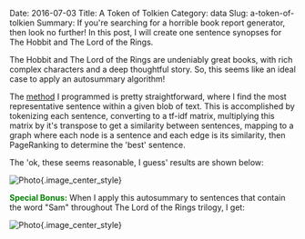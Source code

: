 Date: 2016-07-03
Title: A Token of Tolkien
Category: data
Slug: a-token-of-tolkien
Summary:  If you're searching for a horrible book report generator, then look no further! In this post, I will create one sentence synopses for The Hobbit and The Lord of the Rings.


The Hobbit and The Lord of the Rings are undeniably great books, with rich complex characters and a deep thoughtful story. 
So, this seems like an ideal case to apply an autosummary algorithm!

The <a href=https://github.com/chrisvmiller/analytics/blob/master/autosummarizer/summarize.py>method</a> I programmed is pretty straightforward,
where I find the most representative sentence within a given blob of text. This is accomplished by tokenizing each sentence, converting to a 
tf-idf matrix, multiplying this matrix by it's transpose to get a similarity between sentences, mapping to a graph where each node is a sentence
and each edge is its similarity, then PageRanking to determine the 'best' sentence. 

The 'ok, these seems reasonable, I guess' results are shown below:

![Photo]({attach}/assets/data/2016/a-token-of-tolkien_part1.png){.image_center_style}

<span style="color:green; font-weight: bold;">Special Bonus:</span> When I apply this autosummary to sentences that contain the word "Sam" throughout The Lord of the Rings trilogy, I get: 

![Photo]({attach}/assets/data/2016/a-token-of-tolkien_part2.png){.image_center_style}